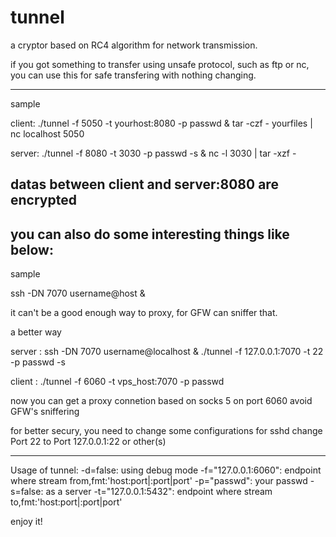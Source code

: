 tunnel
======

a cryptor based on RC4 algorithm for network transmission.

if you got something to transfer using unsafe protocol,
such as ftp or nc, you can use this for safe transfering 
with nothing changing.

--------------------------------------------------------
sample

client:
./tunnel -f 5050 -t yourhost:8080 -p passwd &
tar -czf - yourfiles | nc localhost 5050 

server:
./tunnel -f 8080 -t 3030 -p passwd -s &
nc -l 3030 | tar -xzf - 

datas between client and server:8080 are encrypted
--------------------------------------------------------

you can also do some interesting things like below:
--------------------------------------------------------
sample

ssh -DN 7070 username@host &

it can't be a good enough way to proxy, for GFW can sniffer that.

a better way

server :
ssh -DN 7070 username@localhost &
./tunnel -f 127.0.0.1:7070 -t 22 -p passwd -s

client :
./tunnel -f 6060 -t vps_host:7070 -p passwd

now you can get a proxy connetion based on socks 5 on port 6060 avoid GFW's sniffering

for better secury, you need to change some configurations for sshd
change Port 22 to Port 127.0.0.1:22 or other(s)

---------------------------------

Usage of tunnel:
  -d=false: using debug mode
  -f="127.0.0.1:6060": endpoint where stream from,fmt:'host:port|:port|port'
  -p="passwd": your passwd
  -s=false: as a server
  -t="127.0.0.1:5432": endpoint where stream to,fmt:'host:port|:port|port'

enjoy it!

